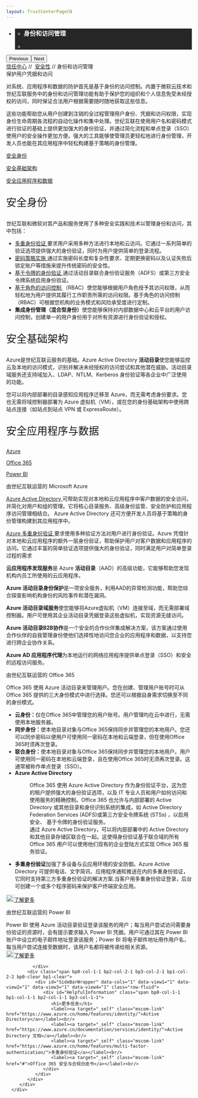 ```yaml
---
layout: TrustCenterPageCN
---
```

<div class="row-fluid">
   <div class="span">
      <div>
         <div id="HeroWrapper" data-cols="1" data-view1="1" data-view2="1" data-view3="1" data-view4="1" class="row-fluid wider hero grid-container">
            <div class="span bp0-col-1-1 bp1-col-1-1 bp2-col-1-1 bp3-col-1-1">
               <div bi:type="slideshow" class="slideshow slideshow-hero hero" xmlns:bi="urn:schemas-microsoft-com:mscom:bi">
                  <ul bi:type="list" class="slides">
                     <li id="slide-1" bi:index="0" selectBi="">
                        <div class="heroitem light-foreground" bi:type="heroitem">
                           <div class="media" bi:parenttitle="t1">
                              <a href="" bi:track="False" bi:titleflag="t1" bi:index="0">
                                 <div data-picture="" data-alt="You are in control of your data" data-disable-swap-below="">
                                    <div data-src="https://c.s-microsoft.com/en-us/CMSImages/MS_TrustCenter_Privacy_Header.jpg?version=dc9c5b9b-c334-7922-892a-15c2cd65053d"></div>
                                    <noscript></noscript>
                                 </div>
                              </a>
                           </div>
                           <div class="text" bi:type="cta">
                              <div class="text-container">
                                 <div class="box" style="background: rgba(0,0,0,.85); color: #FFFFFF;">
                                    <ul bi:type="list" class="headerCaption subpageHeaderCaption">
                                       <li class="box-title">
                                          <h3 class="box-title" bi:type="title" bi:title="t1" style="color: #FFFFFF;">身份和访问管理</h3>
                                       </li>
                                       <li class="box-actions box-description"><a target="_self" class="mscom-link" href=""></a></li>
                                    </ul>
                                 </div>
                              </div>
                           </div>
                        </div>
                     </li>
                  </ul>
                  <div class="navigation international" bi:track="false">
                     <div class="grid-container settop" data-title-text="Go To Slide "></div>
                  </div>
                  <div class="prev-next" bi:track="false"><button class="prev"><span class="icon-left" aria-hidden="true"></span><span class="screen-reader-text">Previous</span></button><button class="next"><span class="icon-right" aria-hidden="true"></span><span class="screen-reader-text">Next</span></button></div>
                  <div id="play-pause" class="play-pause" style="display:none">
                     <div class="pause"><button id="pauseButton" class="pause_button"><span class="icon-pause" aria-hidden="true"></span><span class="screen-reader-text">Pause</span></button></div>
                     <div class="play"><button id="playButton" class="play_button"><span class="icon-play" aria-hidden="true"></span><span class="screen-reader-text">Play</span></button></div>
                  </div>
               </div>
            </div>
         </div>
         <div id="BreadcrumbWrapper" data-cols="1" data-view1="1" data-view2="1" data-view3="1" data-view4="1" class="row-fluid grid-container mscom-grid-container breadcrumbs">
            <div class="span bp0-col-1-1 bp1-col-1-1 bp2-col-1-1 bp3-col-1-1"><a target="_self" class="mscom-link" href="../default-cn.html">信任中心</a> // 
               <a target="_self" class="mscom-link" href="../security/default-cn.html">安全性</a> // 身份和访问管理
            </div>
         </div>
         <div id="ContentWrapper" data-cols="2" data-view1="1" data-view2="2" data-view3="2" data-view4="2" class="row-fluid subpageBody">
            <div class="span bp0-col-1-1 bp2-col-2-1 bp3-col-2-1 bp1-col-2-2">
               <label>保护用户凭据和访问</label>
               <p>对系统、应用程序和数据的防护首先是基于身份的访问控制。内置于微软云技术和世纪互联服务中的身份和访问管理功能有助于保护您的组织和个人信息免受未经授权的访问，同时保证合法用户根据需要随时随地获取这些信息。</p>
               <p>这些功能帮助您从用户创建到注销的全过程管理用户身份、凭据和访问权限，实现身份生命周期各流程的自动化操作和集中处理。世纪互联在使用用户名和密码模式进行验证的基础上提供更加强大的身份验证，并通过简化流程和单点登录（SSO）使用户的安全操作更加方便。强大的工具能够使管理员更轻松地进行身份管理，开发人员也能在其应用程序中轻松构建基于策略的身份管理。</p>
               <p><a target="_self" class="mscom-link" href="#identity_Secure">安全身份</a></p>
               <p><a target="_self" class="mscom-link" href="#infrastructure_Secure">安全基础架构</a></p>
               <p><a target="_self" class="mscom-link" href="#apps_and_data_Secure">安全应用程序和数据</a></p>
               <p style="font-size:28px" id="identity_Secure">安全身份</p>
               <p>世纪互联和微软对其产品和服务使用了多种安全实践和技术以管理身份和访问，其中包括：</p>
               <ul style="list-style-type:disc">
                  <li><a href="https://www.azure.cn/home/features/multi-factor-authentication/">多重身份验证 </a>要求用户采用多种方法进行本地和云访问。它通过一系列简单的验证选项提供强大的身份验证，同时为用户提供简单的登录流程。</li>
                  <li><a href="https://www.azure.cn/documentation/articles/active-directory-passwords-learn-more">密码策略实施 </a>通过实施密码长度和复杂性要求、定期更换密码以及认证失败后锁定账户等措施来提升传统密码的安全性。</li>
                  <li><a href="https://www.azure.cn/documentation/articles/active-directory-authentication-scenarios/">基于令牌的身份验证 </a>通过活动目录联合身份验证服务（ADFS）或第三方安全令牌系统启用身份验证。</li>
                  <li><a href="https://www.azure.cn/documentation/articles/role-based-access-built-in-roles/">基于角色的访问控制 </a>（RBAC）使您能够根据用户角色授予其访问权限，从而轻松地为用户提供其履行工作职责所需的访问权限。基于角色的访问控制（RBAC）可根据您机构的业务模式和风险承受度进行定制。</li>
                  <li><strong>集成身份管理（混合型身份）</strong>使您能够保持对内部数据中心和云平台的用户访问控制，创建单一的用户身份用于对所有资源进行身份验证和授权。</li>
               </ul>
               <p style="font-size:28px" id="infrastructure_Secure">安全基础架构</p>
               <p>Azure是世纪互联云服务的基础。Azure Active Directory <strong>活动目录</strong>使您能够监控云及本地的访问模式，识别并解决未经授权的访问尝试和其他潜在威胁。活动目录域服务还支持域加入、LDAP、NTLM、Kerberos 身份验证等各企业中广泛使用的功能。</p>
               <p>您可以将内部部署的目录感知应用程序迁移至 Azure，而无需考虑身份要求。您也无需将域控制器部署为 Azure 虚拟机（VM），或在您的身份基础架构中使用跨站点连接（如站点到站点 VPN 或 ExpressRoute）。</p>
               <p style="font-size:28px" id="apps_and_data_Secure">安全应用程序与数据</p>
               <p><a target="_self" class="mscom-link" href="#Azure_Secure">Azure</a></p>
               <p><a target="_self" class="mscom-link" href="#Office_365_Secure">Office 365</a></p>
               <p><a target="_self" class="mscom-link" href="#Power_BI_Secure">Power BI</a></p>
               <label id="Azure_Secure">由世纪互联运营的 Microsoft Azure</label>
               <p><a href="https://www.azure.cn/home/features/identity/">Azure Active Directory </a>可帮助实现对本地和云应用程序中客户数据的安全访问，并简化对用户和组的管理。它将核心目录服务、高级身份监管、安全防护和应用程序访问管理相结合。 Azure Active Directory 还可方便开发人员将基于策略的身份管理构建到其应用程序中。</p>
               <p><a href="https://www.azure.cn/home/features/multi-factor-authentication/">Azure 多重身份验证 </a>要求使用多种验证方法对用户进行身份验证。Azure 凭借针对本地和云应用程序的额外一层身份验证，帮助保护用户对客户数据和应用程序的访问。它通过丰富的简单验证选项提供强大的身份验证，同时满足用户对简单登录过程的需求</p>
               <p><strong>云应用程序发现服务</strong>是 Azure <strong>活动目录</strong>（AAD）的高级功能，它能够帮助您发现机构内员工所使用的云应用程序。</p>
               <p><strong>Azure 活动目录身份保护</strong>是一项安全服务，利用AAD的异常检测功能，帮助您综合探查影响机构身份的风险事件和潜在漏洞。</p>
               <p><strong>Azure 活动目录域服务</strong>使您能够将Azure虚拟机（VM）连接至域，而无需部署域控制器。用户可使用其企业活动目录凭据登录这些虚拟机，实现资源无缝访问。</p>
               <p><strong>Azure 活动目录B2B协作</strong>是一个安全的合作伙伴集成解决方案，该方案通过使用合作伙伴的自我管理身份使他们选择性地访问您企业的应用程序和数据，以支持您进行跨企业协作关系。</p>
               <p><strong>Azure AD 应用程序代理</strong>为本地运行的网络应用程序提供单点登录（SSO）和安全的远程访问服务。</p>
               <label id="Office_365_Secure">由世纪互联运营的 Office 365</label>
               <p>Office 365 使用 Azure 活动目录来管理用户。您在创建、管理用户账号时可从 Office 365 提供的三大身份模式中进行选择。您还可以根据自身需求切换至不同的身份模式。</p>
               <ul style="list-style-type:disc">
                  <li><strong>云身份：</strong>仅在Office 365中管理您的用户账号。用户管理均在云中进行，无需使用本地服务器。</li>
                  <li><strong>同步身份：</strong>使本地目录对象与Office 365保持同步并管理您的本地用户。您还可以同步密码以便用户可使用同一密码在本地和云端登录，但在使用Office 365时须再次登录。</li>
                  <li><strong>联合身份：</strong>使本地目录对象与Office 365保持同步并管理您的本地用户。用户可使用同一密码在本地和云端登录，且在使用Office 365时无须再次登录。这通常被称作单点登录（SSO）。</li>
                  <li><strong>Azure Active Directory</strong>
                     <dl style="list-style-type:disc">
                        <dd>Office 365 使用 Azure Active Directory 作为身份验证平台，这为您的租户提供强大的身份验证选项，以及 IT 专业人员和用户如何访问和使用服务的精确控制。Office 365 也允许与内部部署的 Active Directory 或其他目录和身份识别系统的集成，如 Active Directory Federation Services (ADFS)或第三方安全令牌系统 (STSs) ，以启用安全、 基于令牌的身份验证服务。</dd>
                        <dd>通过 Azure Active Directory，可以将内部部署中的 Active Directory 和其他目录存储区联合在一起。这使得身份验证基于联合域的所有 Office 365 用户可以使用他们现有的企业登陆方式实现 Office 365 服务验证。</dd>
                     </dl>
                  </li>
                  <li><strong>多重身份验证</strong>加强了多设备与云应用环境的安全防御。Azure Active Directory 可提供电话、文字简讯、应用程序通知推送在内的多重身份验证，它同时支持第三方多重身份验证的解决方案.当客户用多重身份验证登录，后台可创建一个或多个程序密码来保护客户终端安全应用。</li>
               </ul>
               <p><a target="_self" class="mscom-link withArrow" href="../security/office365security-cn.html"><img src="https://c.s-microsoft.com/en-us/CMSImages/Arrow-nobg.png?version=4af37876-de78-d419-6f89-7890a74d4158" width="21" height="19">了解更多</a></p>
               <label id="Power_BI_Secure">由世纪互联运营的 Power BI</label>
               <p>Power BI 使用 Azure 活动目录验证登录该服务的用户；每当用户尝试访问需要身份验证的资源时，会有提示要求输入 Power BI 凭据。用户可通过其在 Power BI 账户中设立的电子邮件地址登录该服务；Power BI 将电子邮件地址用作用户名，每当用户尝试连接至数据时，该用户名都将被传递给相关资源。</br><a target="_self" class="mscom-link withArrow" href="../security/powerbi-security-cn.html"><img src="https://c.s-microsoft.com/en-us/CMSImages/Arrow-nobg.png?version=4af37876-de78-d419-6f89-7890a74d4158" width="21" height="19">了解更多</a></p>

              </div> 
            <div class="span bp0-col-1-1 bp2-col-2-1 bp3-col-2-1 bp1-col-2-2 bp0-clear bp1-clear">
               <div id="SideBarWrapper" data-cols="1" data-view1="1" data-view2="1" data-view3="1" data-view4="1" class="row-fluid">
                  <div id="HelpfulInformation" class="span bp0-col-1-1 bp1-col-1-1 bp2-col-1-1 bp3-col-1-1">
                     <h1>更多信息</h1>
                     <label><a target="_self" class="mscom-link" href="https://www.azure.cn/home/features/identity/">Active Directory</a></label><br/>
                     <label><a target="_self" class="mscom-link" href="https://www.azure.cn/documentation/services/identity/">Active Directory 文档</a></label><br/>
                     <label><a target="_self" class="mscom-link" href="https://www.azure.cn/home/features/multi-factor-authentication/">多重身份验证</a></label><br/>
                     <label><a target="_self" class="mscom-link" href="#">Office 365 安全与合规白皮书</a></label><br/>
                  </div>
               </div>
            </div>
         </div>
      </div>
   </div>
</div>
<div class="row-fluid" data-view4="1" data-view3="1" data-view2="1" data-view1="1" data-cols="1">
   <div class="span bp0-col-1-1 bp1-col-1-1 bp2-col-1-1 bp3-col-1-1"></div>
</div>

